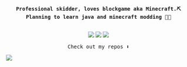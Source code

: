 
<h4 align="center"><samp> Professional skidder, loves blockgame aka Minecraft.⛏ Planning to learn java and minecraft modding 💪💪</samp></h4>

<p align="center">
  <img width="250"https://i.pinimg.com/originals/95/db/9b/95db9b38bc79aa7d4290b32f1f4f6710.jpg">
</p>


<p align="center">
<a href= "https://i.imgur.com/1f79dnb.png"><img src="https://img.icons8.com/48/000000/discord.png"/></a>
<a href= "https://twitter.com/_XiJinpooh"><img src="https://img.icons8.com/48/000000/twitter.png"/></a>
<a href= "https://namemc.com/profile/_XiJinpooh.1"><img src="https://img.icons8.com/fluency-systems-regular/48/000000/minecraft-creeper.png"/></a>
</p>

<p align="center"><samp>
Check out my repos ⬇️
  </samp>
</p>

![](https://visitor-badge.glitch.me/badge?page_id=XiJinpooh.XiJinpooh)

<!--
**XiJinpooh/XiJinpooh** is a ✨ _special_ ✨ repository because its `README.md` (this file) appears on your GitHub profile.

Here are some ideas to get you started:

- 🔭 I’m currently working on ...
- 🌱 I’m currently learning ...
- 👯 I’m looking to collaborate on ...
- 🤔 I’m looking for help with ...
- 💬 Ask me about ...
- 📫 How to reach me: ...
- 😄 Pronouns: ...
- ⚡ Fun fact: ...
-->

